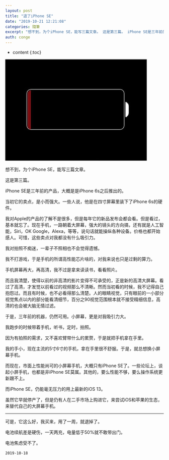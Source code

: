 ```yaml
---
layout: post
title: "退了iPhone SE"
date: "2019-10-21 12:21:08"
categories: 隨筆
excerpt: "想不到，为个iPhone SE，能写三篇文章。 这是第三篇。 iPhone SE是三年前的产品，大概是是iPhone 6s之后推出的。 当初它的..."
auth: conge
---
```

* content
{:toc}

![ ](/assets/images/隨筆/118382-0db512307ee6d3c4.png)

想不到，为个iPhone SE，能写三篇文章。

这是第三篇。

iPhone SE是三年前的产品，大概是是iPhone 6s之后推出的。

当初它的卖点，是小而强大。一些人说，他是在四寸屏幕里装下了iPhone 6s的硬件。

我对Apple的产品的了解不是很多，但是每年它的新品发布会都会看。但是看过，基本就忘了。现在手机，一路朝着大屏幕，强大的镜头的方向搞，还有就是人工智能，Siri，OK Google，Alexa，等等，说句话就能操纵各种设备。价格也都开始感人。可惜，这些卖点对我都没有什么吸引力。

我对拍照不痴迷，一辈子不照相也不会觉得遗憾。

我不打游戏，于是手机的所谓高性能芯片啥的，对我来说也只是过剩的算力。

手机屏幕再大，再高清，我不过是拿来读读书，看看照片。

而且我清楚，使得以前的非高清的影片变得不可承受的，正是新的高清大屏幕。看过了高清，才发觉以前看过的视频那么不清晰。然而当初看的时候，我不记得自己抱怨过。而且有时候，也不必看得那么清楚。人的眼睛视觉，只有眼前的一小部分视觉焦点以内的部分能看清细节，百分之90视觉范围根本就不接受精细信息，高清的也会被大脑无情过滤。

于是，三年前的机器，仍然可用。小屏幕，更是对我吸引力大。

我跑步的时候带着手机，听书，定时，拍照。

因为有拍照的需求，又不喜欢臂带什么的累赘，于是就把手机拿在手里。

我的手小，现在主流的5寸6寸的手机，拿在手里很不舒服。于是，就总想换小屏幕手机。

而现在，市面上性能尚可的小屏幕手机，大概只有iPhone SE了。一些论坛上，谈起小屏手机，也都是非iPhone SE莫属。其他的，要么性能不够，要么操作系统更新跟不上。

而iPhone SE，仍能毫无压力的用上最新的iOS 13。

虽然它早就停产了，但是仍有人在二手市场上购进它，来尝试iOS和苹果的生态，来替代自己的大屏幕手机。

-----

可是，它这么好，我买来，用了一周，就退掉了。

电池续航差是硬伤，一天两充，电量低于50%就不敢带出门。

电池焦虑受不了。

```
2019-10-18
```
